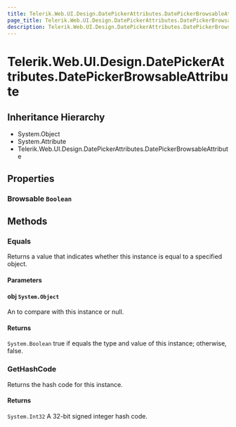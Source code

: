 ```yaml
---
title: Telerik.Web.UI.Design.DatePickerAttributes.DatePickerBrowsableAttribute
page_title: Telerik.Web.UI.Design.DatePickerAttributes.DatePickerBrowsableAttribute
description: Telerik.Web.UI.Design.DatePickerAttributes.DatePickerBrowsableAttribute
---
```


# Telerik.Web.UI.Design.DatePickerAttributes.DatePickerBrowsableAttribute

## Inheritance Hierarchy

* System.Object
* System.Attribute
* Telerik.Web.UI.Design.DatePickerAttributes.DatePickerBrowsableAttribute

## Properties

###  Browsable `Boolean`

## Methods

###  Equals

Returns a value that indicates whether this instance is equal to a specified
            object.

#### Parameters

#### obj `System.Object`

An  to compare with this instance
            or null.

#### Returns

`System.Boolean` true if  equals the type and value of this instance;
            otherwise, false.

###  GetHashCode

Returns the hash code for this instance.

#### Returns

`System.Int32` A 32-bit signed integer hash code.

